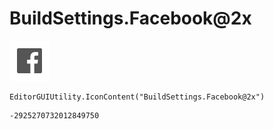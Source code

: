 # BuildSettings.Facebook@2x
![](/img/BuildSettings.Facebook@2x.png)

``` CSharp
EditorGUIUtility.IconContent("BuildSettings.Facebook@2x")
```
```
-2925270732012849750
```

